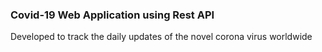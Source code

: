### Covid-19 Web Application using Rest API

<p> Developed to track the daily updates of the novel corona virus worldwide</p>

